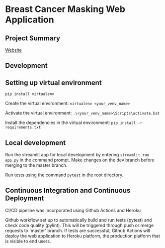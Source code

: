 # Breast Cancer Masking Web Application

## Project Summary


[Website](https://breast-cancer-masking-webapp-7bdeafc2e921.herokuapp.com/)

## Development

## Setting up virtual environment

```pip install virtualenv```

Create the virtual environment: `virtualenv <your_venv_name>` 

Activate the virtual environment: `.\<your_venv_name>\Scripts\activate.bat` 

Install the dependencies in the virtual environment: ```pip install -r  requirements.txt```


## Local development

Run the streamlit app for local development by entering `streamlit run app.py` in the command prompt. Make changes on the dev branch before merging to the master branch.

Run tests using the command `pytest` in the root directory. 


## Continuous Integration and Continuous Deployment

CI/CD pipeline was incorporated using Github Actions and Heroku

Github workflow set up to automatically build and run tests (pytest) and check code quality (pylint). This will be triggered through push or merge requests to 'master' branch. If tests are successful, Github Actions will deploy the web application to Heroku platform, the production platform that is visible to end users. 




